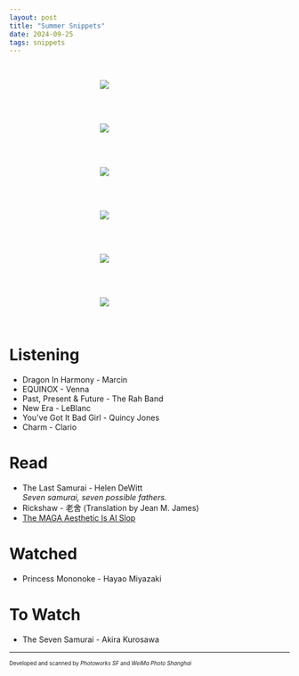 ```yaml
---
layout: post
title: "Summer Snippets"
date: 2024-09-25
tags: snippets
---
```


<br>
<p align="center">
<img style="max-width: 1024px; margin: 0 0 0 -162px;" src="https://storage.googleapis.com/fkwang_blog_image_hosting/2024_09_25_summer_snippets/img1.jpg">
</p>
<br>

<br>
<p align="center">
<img style="max-width: 1024px; margin: 0 0 0 -162px;" src="https://storage.googleapis.com/fkwang_blog_image_hosting/2024_09_25_summer_snippets/img2.jpg">
</p>
<br>

<br>
<p align="center">
<img style="max-width: 1024px; margin: 0 0 0 -162px;" src="https://storage.googleapis.com/fkwang_blog_image_hosting/2024_09_25_summer_snippets/img3.jpg">
</p>
<br>


<br>
<p align="center">
<img style="max-width: 1024px; margin: 0 0 0 -162px;" src="https://storage.googleapis.com/fkwang_blog_image_hosting/2024_09_25_summer_snippets/img6.jpg">
</p>
<br>

<br>
<p align="center">
<img style="max-width: 1024px; margin: 0 0 0 -162px;" src="https://storage.googleapis.com/fkwang_blog_image_hosting/2024_09_25_summer_snippets/img4.jpg">
</p>
<br>

<br>
<p align="center">
<img style="max-width: 1024px; margin: 0 0 0 -162px;" src="https://storage.googleapis.com/fkwang_blog_image_hosting/2024_09_25_summer_snippets/img5.jpg">
</p>
<br>

# Listening

- Dragon In Harmony - Marcin
- EQUINOX - Venna
- Past, Present & Future - The Rah Band
- New Era - LeBlanc
- You've Got It Bad Girl - Quincy Jones
- Charm - Clario

# Read

- The Last Samurai - Helen DeWitt \
  *Seven samurai, seven possible fathers.*
- Rickshaw - 老舍 (Translation by Jean M. James)
- [The MAGA Aesthetic Is AI Slop](https://www.theatlantic.com/technology/archive/2024/08/trump-posts-ai-image/679540/)

# Watched

- Princess Mononoke - Hayao Miyazaki

# To Watch
- The Seven Samurai - Akira Kurosawa

---

<sub><sup>Developed and scanned by *Photoworks SF* and *WeiMa Photo Shanghai*</sup></sub>
